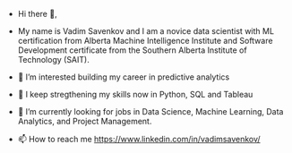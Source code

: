 - Hi there 👋, 

- My name is Vadim Savenkov and I am a novice data scientist with ML certification from Alberta Machine Intelligence Institute and Software Development certificate from  the Southern Alberta Institute of Technology (SAIT).
- 👀 I’m interested building my career in predictive analytics
- 🌱 I keep stregthening my skills now in Python, SQL and Tableau
- 💞️ I’m currently looking for jobs in Data Science, Machine Learning, Data Analytics, and Project Management.
- 📫 How to reach me https://www.linkedin.com/in/vadimsavenkov/ 

<!---
vadimsavenkov/vadimsavenkov is a ✨ special ✨ repository because its `README.md` (this file) appears on your GitHub profile.
You can click the Preview link to take a look at your changes.
--->
